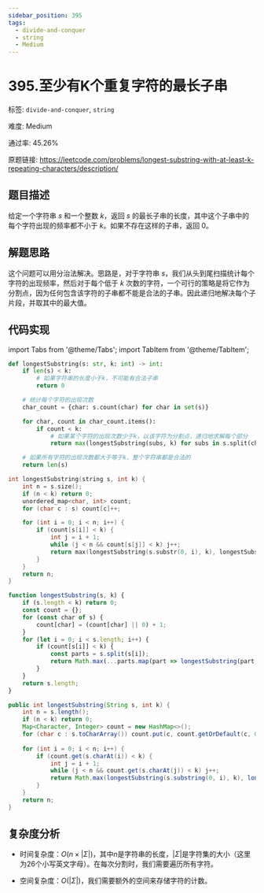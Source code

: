 ```yaml
---
sidebar_position: 395
tags:
  - divide-and-conquer
  - string
  - Medium
---
```


# 395.至少有K个重复字符的最长子串

标签: `divide-and-conquer`, `string`

难度: Medium

通过率: 45.26%

原题链接: https://leetcode.com/problems/longest-substring-with-at-least-k-repeating-characters/description/

## 题目描述
给定一个字符串 $s$ 和一个整数 $k$，返回 $s$ 的最长子串的长度，其中这个子串中的每个字符出现的频率都不小于 $k$。如果不存在这样的子串，返回 0。

## 解题思路
这个问题可以用分治法解决。思路是，对于字符串 $s$，我们从头到尾扫描统计每个字符的出现频率，然后对于每个低于 $k$ 次数的字符，一个可行的策略是将它作为分割点，因为任何包含该字符的子串都不能是合法的子串。因此递归地解决每个子片段，并取其中的最大值。

## 代码实现
import Tabs from '@theme/Tabs';
import TabItem from '@theme/TabItem';

<Tabs>
<TabItem value="python" label="Python">

```python
def longestSubstring(s: str, k: int) -> int:
    if len(s) < k:
        # 如果字符串的长度小于k，不可能有合法子串
        return 0

    # 统计每个字符的出现次数
    char_count = {char: s.count(char) for char in set(s)}

    for char, count in char_count.items():
        if count < k:
            # 如果某个字符的出现次数少于k，以该字符为分割点，递归地求解每个部分
            return max(longestSubstring(subs, k) for subs in s.split(char))

    # 如果所有字符的出现次数都大于等于k，整个字符串都是合法的
    return len(s)
```

</TabItem>
<TabItem value="cpp" label="C++">

```cpp
int longestSubstring(string s, int k) {
    int n = s.size();
    if (n < k) return 0;
    unordered_map<char, int> count;
    for (char c : s) count[c]++;

    for (int i = 0; i < n; i++) {
        if (count[s[i]] < k) {
            int j = i + 1;
            while (j < n && count[s[j]] < k) j++;
            return max(longestSubstring(s.substr(0, i), k), longestSubstring(s.substr(j), k));
        }
    }
    return n;
}
```

</TabItem>
<TabItem value="javascript" label="JavaScript">

```javascript
function longestSubstring(s, k) {
    if (s.length < k) return 0;
    const count = {};
    for (const char of s) {
        count[char] = (count[char] || 0) + 1;
    }
    for (let i = 0; i < s.length; i++) {
        if (count[s[i]] < k) {
            const parts = s.split(s[i]);
            return Math.max(...parts.map(part => longestSubstring(part, k)));
        }
    }
    return s.length;
}
```

</TabItem>
<TabItem value="java" label="Java">

```java
public int longestSubstring(String s, int k) {
    int n = s.length();
    if (n < k) return 0;
    Map<Character, Integer> count = new HashMap<>();
    for (char c : s.toCharArray()) count.put(c, count.getOrDefault(c, 0) + 1);
    
    for (int i = 0; i < n; i++) {
        if (count.get(s.charAt(i)) < k) {
            int j = i + 1;
            while (j < n && count.get(s.charAt(j)) < k) j++;
            return Math.max(longestSubstring(s.substring(0, i), k), longestSubstring(s.substring(j), k));
        }
    }
    return n;
}
```

</TabItem>
</Tabs>

## 复杂度分析
- 时间复杂度：$O(n \times |\Sigma|)$，其中$n$是字符串的长度，$|\Sigma|$是字符集的大小（这里为26个小写英文字母）。在每次分割时，我们需要遍历所有字符。  
  
- 空间复杂度：$O(|\Sigma|)$，我们需要额外的空间来存储字符的计数。
